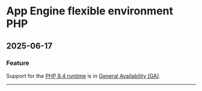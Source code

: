 # App Engine flexible environment PHP

## 2025-06-17

### Feature

Support for the [PHP 8.4 runtime](https://cloud.google.com/appengine/docs/flexible/php/runtime) is in [General Availability (GA)](https://cloud.google.com/products/#product-launch-stages).

---
